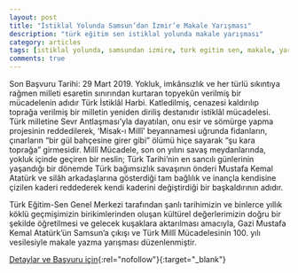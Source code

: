 ```yaml
---
layout: post
title: "İstiklal Yolunda Samsun’dan İzmir’e Makale Yarışması"
description: "türk eğitim sen istiklal yolunda makale yarışması"
category: articles
tags: [istiklal yolunda, samsundan izmire, turk egitim sen, makale, yarisma]
comments: true
---
```


Son Başvuru Tarihi: 29 Mart 2019. 
Yokluk, imkânsızlık ve her türlü sıkıntıya rağmen milleti esaretin sınırından kurtaran topyekûn verilmiş bir mücadelenin adıdır Türk İstiklâl Harbi. Katledilmiş, cenazesi kaldırılıp toprağa verilmiş bir milletin yeniden diriliş destanıdır istiklâl mücadelesi. Türk milletine Sevr Antlaşması’yla dayatılan, onu esir ve sömürge yapma projesinin reddedilerek, ‘Misak-ı Millî’ beyannamesi uğrunda fidanların, çınarların “bir gül bahçesine girer gibi” ölümü hiçe sayarak “şu kara toprağa” girmesidir. Millî Mücadele, son on yılını savaş meydanlarında, yokluk içinde geçiren bir neslin; Türk Tarihi’nin en sancılı günlerinin yaşandığı bir dönemde Türk bağımsızlık savaşının önderi Mustafa Kemal Atatürk ve silâh arkadaşlarına gösterdiği tam bağlılık ve inançla kendisine çizilen kaderi reddederek kendi kaderini değiştirdiği bir başkaldırının adıdır.

Türk Eğitim-Sen Genel Merkezi tarafından şanlı tarihimizin ve binlerce yıllık köklü geçmişimizin birikimlerinden oluşan kültürel değerlerimizin doğru bir şekilde öğretilmesi ve gelecek kuşaklara aktarılması amacıyla, Gazi Mustafa Kemal Atatürk’ün Samsun’a çıkışı ve Türk Millî Mücadelesinin 100. yılı vesilesiyle makale yazma yarışması düzenlenmiştir.

[Detaylar ve Başvuru için](https://www.turkegitimsen.org.tr/icerik_goster.php?Id=12811&utm_source=edebiyatyarismalari.com&utm_medium=affiliate){:rel="nofollow"}{:target="_blank"}